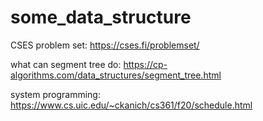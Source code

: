 # some_data_structure

  CSES problem set: https://cses.fi/problemset/

  what can segment tree do: https://cp-algorithms.com/data_structures/segment_tree.html 

  system programming: https://www.cs.uic.edu/~ckanich/cs361/f20/schedule.html
